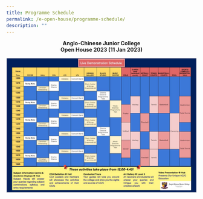 ```yaml
---
title: Programme Schedule
permalink: /e-open-house/programme-schedule/
description: ""
---
```

<center><b>Anglo-Chinese Junior College<br>
	Open House 2023 (11 Jan 2023)</b></center><b>
	
![](/images/live%20demonstration%20schedule.jpg)</b>